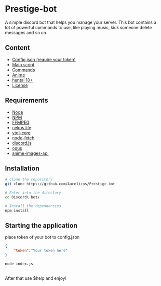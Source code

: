 # Prestige-bot

A simple discord bot that helps you manage your server. This bot contains a lot of powerful commands to use, like playing music, kick someone delete messages and so on.

## Content

* [Config.json (require your token)](https://github.com/Aurelicos/Prestige-bot/blob/main/config.json)
* [Main script](https://github.com/Aurelicos/Prestige-bot/blob/main/index.js)
* [Commands](https://github.com/Aurelicos/Prestige-bot/tree/main/commands)
* [Anime](https://github.com/Aurelicos/Prestige-bot/tree/main/commands/anime)
* [hentai 18+](https://github.com/Aurelicos/Prestige-bot/tree/main/commands/anime/hentai)
* [License](https://github.com/Aurelicos/Prestige-bot/blob/main/LICENSE)

## Requirements

- [Node](https://nodejs.org/en/)
- [NPM](https://www.npmjs.com/)
- [FFMPEG](https://www.ffmpeg.org/)
- [nekos.life](https://nekos.life/)
- [ytdl-core](https://github.com/fent/node-ytdl-core)
- [node-fetch](https://www.npmjs.com/package/node-fetch)
- [discord.js](https://discord.js.org/#/)
- [opus](https://www.npmjs.com/package/@discordjs/opus)
- [anime-images-api](https://www.npmjs.com/package/anime-images-api)

## Installation

```bash
# Clone the repository
git clone https://github.com/Aurelicos/Prestige-bot

# Enter into the directory
cd Discord\ bot/

# Install the dependencies
npm install
```

## Starting the application
place token of your bot to config.json
```json
{
    "token":"Your token here"
}
```
```bash
node index.js
```
<br>
After that use $help and enjoy!
